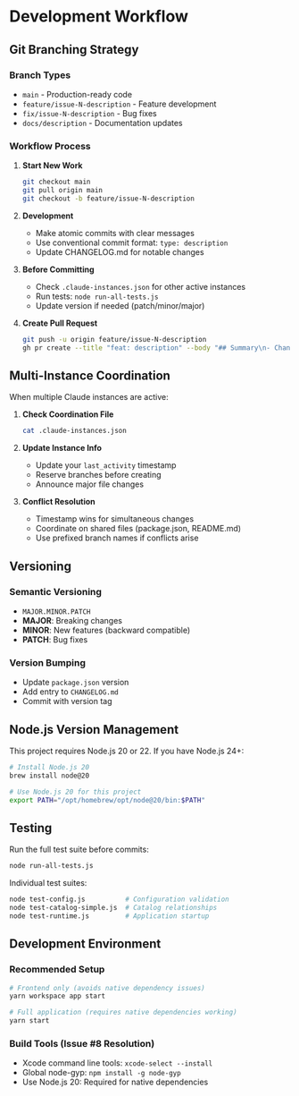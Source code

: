 # Development Workflow

## Git Branching Strategy

### Branch Types
- `main` - Production-ready code
- `feature/issue-N-description` - Feature development
- `fix/issue-N-description` - Bug fixes
- `docs/description` - Documentation updates

### Workflow Process

1. **Start New Work**
   ```bash
   git checkout main
   git pull origin main
   git checkout -b feature/issue-N-description
   ```

2. **Development**
   - Make atomic commits with clear messages
   - Use conventional commit format: `type: description`
   - Update CHANGELOG.md for notable changes

3. **Before Committing**
   - Check `.claude-instances.json` for other active instances
   - Run tests: `node run-all-tests.js`
   - Update version if needed (patch/minor/major)

4. **Create Pull Request**
   ```bash
   git push -u origin feature/issue-N-description
   gh pr create --title "feat: description" --body "## Summary\n- Change 1\n- Change 2"
   ```

## Multi-Instance Coordination

When multiple Claude instances are active:

1. **Check Coordination File**
   ```bash
   cat .claude-instances.json
   ```

2. **Update Instance Info**
   - Update your `last_activity` timestamp
   - Reserve branches before creating
   - Announce major file changes

3. **Conflict Resolution**
   - Timestamp wins for simultaneous changes
   - Coordinate on shared files (package.json, README.md)
   - Use prefixed branch names if conflicts arise

## Versioning

### Semantic Versioning
- `MAJOR.MINOR.PATCH`
- **MAJOR**: Breaking changes
- **MINOR**: New features (backward compatible)
- **PATCH**: Bug fixes

### Version Bumping
- Update `package.json` version
- Add entry to `CHANGELOG.md`
- Commit with version tag

## Node.js Version Management

This project requires Node.js 20 or 22. If you have Node.js 24+:

```bash
# Install Node.js 20
brew install node@20

# Use Node.js 20 for this project
export PATH="/opt/homebrew/opt/node@20/bin:$PATH"
```

## Testing

Run the full test suite before commits:
```bash
node run-all-tests.js
```

Individual test suites:
```bash
node test-config.js          # Configuration validation
node test-catalog-simple.js  # Catalog relationships  
node test-runtime.js         # Application startup
```

## Development Environment

### Recommended Setup
```bash
# Frontend only (avoids native dependency issues)
yarn workspace app start

# Full application (requires native dependencies working)
yarn start
```

### Build Tools (Issue #8 Resolution)
- Xcode command line tools: `xcode-select --install`
- Global node-gyp: `npm install -g node-gyp`
- Use Node.js 20: Required for native dependencies